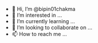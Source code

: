- 👋 Hi, I’m @bipin01chakma
- 👀 I’m interested in ...
- 🌱 I’m currently learning ...
- 💞️ I’m looking to collaborate on ...
- 📫 How to reach me ...

<!---
bipin01chakma/bipin01chakma is a ✨ special ✨ repository because its `README.md` (this file) appears on your GitHub profile.
You can click the Preview link to take a look at your changes.
--->
